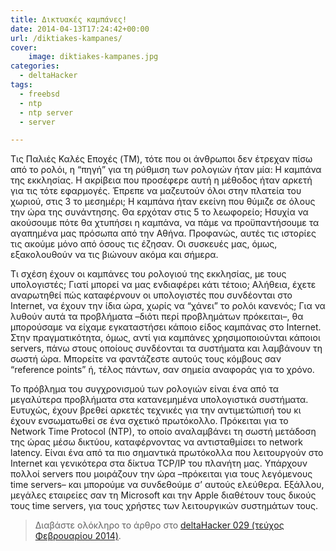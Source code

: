 ```yaml
---
title: Δικτυακές καμπάνες!
date: 2014-04-13T17:24:42+00:00
url: /diktiakes-kampanes/
cover:
    image: diktiakes-kampanes.jpg
categories:
  - deltaHacker
tags:
  - freebsd
  - ntp
  - ntp server
  - server

---
```

Τις Παλιές Καλές Εποχές (TM), τότε που οι άνθρωποι δεν έτρεχαν πίσω από το ρολόι, η &#8220;πηγή&#8221; για τη ρύθμιση των ρολογιών ήταν μία: Η καμπάνα της εκκλησίας. Η ακρίβεια που προσέφερε αυτή η μέθοδος ήταν αρκετή για τις τότε εφαρμογές. Έπρεπε να μαζευτούν όλοι στην πλατεία του χωριού, στις 3 το μεσημέρι; Η καμπάνα ήταν εκείνη που θύμιζε σε όλους την ώρα της συνάντησης. Θα ερχόταν στις 5 το λεωφορείο; Ησυχία να ακούσουμε πότε θα χτυπήσει η καμπάνα, να πάμε να προϋπαντήσουμε τα αγαπημένα μας πρόσωπα από την Αθήνα. Προφανώς, αυτές τις ιστορίες τις ακούμε μόνο από όσους τις έζησαν. Οι συσκευές μας, όμως, εξακολουθούν να τις βιώνουν ακόμα και σήμερα.

Τι σχέση έχουν οι καμπάνες του ρολογιού της εκκλησίας, με τους υπολογιστές; Γιατί μπορεί να μας ενδιαφέρει κάτι τέτοιο; Αλήθεια, έχετε αναρωτηθεί πώς καταφέρνουν οι υπολογιστές που συνδέονται στο Internet, να έχουν την ίδια ώρα, χωρίς να &#8220;χάνει&#8221; το ρολόι κανενός; Για να λυθούν αυτά τα προβλήματα &#8211;διότι περί προβλημάτων πρόκειται&#8211;, θα μπορούσαμε να είχαμε εγκαταστήσει κάποιο είδος καμπάνας στο Internet. Στην πραγματικότητα, όμως, αντί για καμπάνες χρησιμοποιούνται κάποιοι servers, πάνω στους οποίους συνδέονται τα συστήματα και λαμβάνουν τη σωστή ώρα. Μπορείτε να φαντάζεστε αυτούς τους κόμβους σαν &#8220;reference points&#8221; ή, τέλος πάντων, σαν σημεία αναφοράς για το χρόνο.

Το πρόβλημα του συγχρονισμού των ρολογιών είναι ένα από τα μεγαλύτερα προβλήματα στα κατανεμημένα υπολογιστικά συστήματα. Ευτυχώς, έχουν βρεθεί αρκετές τεχνικές για την αντιμετώπισή του κι έχουν ενσωματωθεί σε ένα σχετικό πρωτόκολλο. Πρόκειται για το Network Time Protocol (NTP), το οποίο αναλαμβάνει τη σωστή μετάδοση της ώρας μέσω δικτύου, καταφέρνοντας να αντισταθμίσει το network latency. Είναι ένα από τα πιο σημαντικά πρωτόκολλα που λειτουργούν στο Internet και γενικότερα στα δίκτυα TCP/IP του πλανήτη μας. Υπάρχουν πολλοί servers που μοιράζουν την ώρα &#8211;πρόκειται για τους λεγόμενους time servers&#8211; και μπορούμε να συνδεθούμε σ&#8217; αυτούς ελεύθερα. Εξάλλου, μεγάλες εταιρείες σαν τη Microsoft και την Apple διαθέτουν τους δικούς τους time servers, για τους χρήστες των λειτουργικών συστημάτων τους.

> Διαβάστε ολόκληρο το άρθρο στο <a href="http://deltahacker.gr/2014/02/28/deltahacker029/" title="deltaHacker 029 - Aurora Invasion Edition" target="_blank" rel="noopener noreferrer nofollow" class="broken_link">deltaHacker 029 (τεύχος Φεβρουαρίου 2014)</a>.
